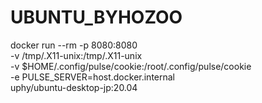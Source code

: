# UBUNTU_BYHOZOO


docker run --rm -p 8080:8080 \
    -v /tmp/.X11-unix:/tmp/.X11-unix \
    -v $HOME/.config/pulse/cookie:/root/.config/pulse/cookie \
    -e PULSE_SERVER=host.docker.internal \
    uphy/ubuntu-desktop-jp:20.04
    
